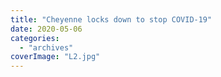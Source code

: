 ```yaml
---
title: "Cheyenne locks down to stop COVID-19"
date: 2020-05-06
categories: 
  - "archives"
coverImage: "L2.jpg"
---
```



